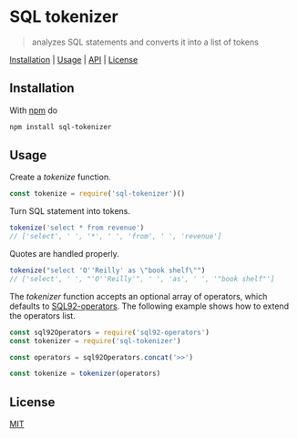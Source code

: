 # SQL tokenizer

> analyzes SQL statements and converts it into a list of tokens

[Installation](#installation) |
[Usage](#usage) |
[API](#api) |
[License](#license)

## Installation

With [npm](https://npmjs.org/) do

```bash
npm install sql-tokenizer
```

## Usage

Create a *tokenize* function.

```javascript
const tokenize = require('sql-tokenizer')()
```

Turn SQL statement into tokens.

```javascript
tokenize('select * from revenue')
// ['select', ' ', '*', ' ', 'from', ' ', 'revenue']
```

Quotes are handled properly.

```javascript
tokenize("select 'O''Reilly' as \"book shelf\"")
// ['select', ' ', "'O''Reilly'", ' ', 'as', ' ', '"book shelf"']
```

The *tokenizer* function accepts an optional array of operators, which defaults to [SQL92-operators].
The following example shows how to extend the operators list.

```javascript
const sql92Operators = require('sql92-operators')
const tokenizer = require('sql-tokenizer')

const operators = sql92Operators.concat('>>')

const tokenize = tokenizer(operators)
```

## License

[MIT](http://g14n.info/mit-license/)

[SQL92-operators]: http://g14n.info/SQL92-operators "SQL92 operators"

